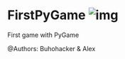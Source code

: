 # FirstPyGame      ![img](https://cdn.rawgit.com/jongracecox/anybadge/master/examples/awesomeness.svg)
First game with PyGame      

@Authors: Buhohacker & Alex
